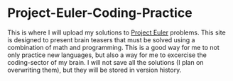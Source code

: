 # Project-Euler-Coding-Practice
This is where I will upload my solutions to <a href="https://projecteuler.net" target="_blank">Project Euler</a> problems. This site is designed to present brain teasers that must be solved using a combination of math and programming. This is a good way for me to not only practice new languages, but also a way for me to excercise the coding-sector of my brain. I will not save all the solutions (I plan on overwriting them), but they will be stored in version history.
